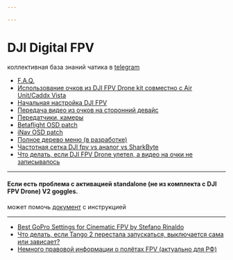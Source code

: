 ```yaml
---

---
```



# DJI Digital FPV
коллективная база знаний чатика в [telegram](https://t.me/djifpvrus)

* [F.A.Q.](https://djifpv.ru/FAQ/)
* [Использование очков из DJI FPV Drone kit совместно с Air Unit/Caddx Vista](https://djifpv.ru/kit-goggles-v2/)
* [Начальная настройка DJI FPV](https://djifpv.ru/first-steps/)
* [Передача видео из очков на сторонний девайс](https://djifpv.ru/video_out/)
* [Передатчики, камеры](https://djifpv.ru/unit-vs-vista/)
* [Betaflight OSD patch](https://djifpv.ru/osd-patch/)
* [iNav OSD patch](https://djifpv.ru/inav-osd-patch/)
* [Полное дерево меню (в разработке)](https://djifpv.ru/menu/)
* [Частотная сетка DJI fpv vs аналог vs SharkByte](https://djifpv.ru/freq/)
* [Что делать, если DJI FPV Drone улетел, а видео на очки не записывалось](https://djifpv.ru/lost/)

---

#### Если есть проблема с активацией standalone (не из комплекта с DJI FPV Drone) V2 goggles.

может помочь [документ](https://docs.google.com/document/d/1T6fUOv4TjPwUuy8nDpnhJME348c4_WQYBkIPcGWFmtA/edit) с инструкцией

----
- [Best GoPro Settings for Cinematic FPV by Stefano Rinaldo](https://filmfpv.com/best-gopro-settings-stabilization-for-cinematic-fpv/)
- [Что делать, если Tango 2 перестала запускаться, выключается сама или зависает?](https://djifpv.ru/tango-trouble/)
- [Немного правовой информации о полётах FPV (актуально для РФ)](https://djifpv.ru/law/)

